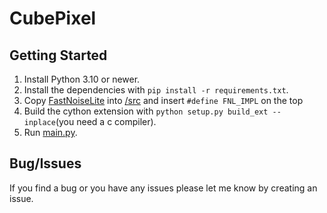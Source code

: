 # CubePixel

## Getting Started 
1) Install Python 3.10 or newer.
2) Install the dependencies with `pip install -r requirements.txt`.
3) Copy [FastNoiseLite](https://github.com/Auburn/FastNoiseLite/blob/master/C/FastNoiseLite.h) into [/src](/src) and insert `#define FNL_IMPL` on the top
4) Build the cython extension with `python setup.py build_ext --inplace`(you need a c compiler).
5) Run [main.py](main.py).

## Bug/Issues
If you find a bug or you have any issues please let me know by creating an issue.
